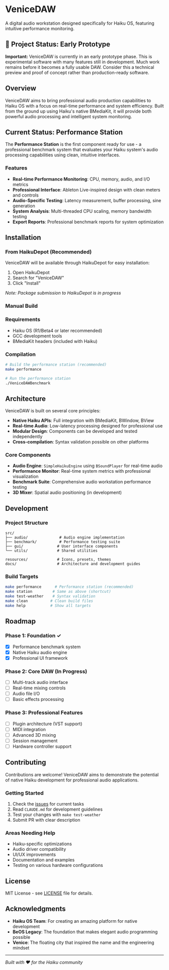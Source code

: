 # VeniceDAW

A digital audio workstation designed specifically for Haiku OS, featuring intuitive performance monitoring.

## 🚧 Project Status: Early Prototype

**Important:** VeniceDAW is currently in an early prototype phase. This is experimental software with many features still in development. Much work remains before it becomes a fully usable DAW. Consider this a technical preview and proof of concept rather than production-ready software.

## Overview

VeniceDAW aims to bring professional audio production capabilities to Haiku OS with a focus on real-time performance and system efficiency. Built from the ground up using Haiku's native BMediaKit, it will provide both powerful audio processing and intelligent system monitoring.

## Current Status: Performance Station

The **Performance Station** is the first component ready for use - a professional benchmark system that evaluates your Haiku system's audio processing capabilities using clean, intuitive interfaces.

### Features

- **Real-time Performance Monitoring**: CPU, memory, audio, and I/O metrics
- **Professional Interface**: Ableton Live-inspired design with clean meters and controls
- **Audio-Specific Testing**: Latency measurement, buffer processing, sine generation
- **System Analysis**: Multi-threaded CPU scaling, memory bandwidth testing
- **Export Reports**: Professional benchmark reports for system optimization

## Installation

### From HaikuDepot (Recommended)
VeniceDAW will be available through HaikuDepot for easy installation:

1. Open HaikuDepot
2. Search for "VeniceDAW"  
3. Click "Install"

*Note: Package submission to HaikuDepot is in progress*

### Manual Build

### Requirements
- Haiku OS (R1/Beta4 or later recommended)
- GCC development tools
- BMediaKit headers (included with Haiku)

### Compilation

```bash
# Build the performance station (recommended)
make performance

# Run the performance station
./VeniceDAWBenchmark
```

## Architecture

VeniceDAW is built on several core principles:

- **Native Haiku APIs**: Full integration with BMediaKit, BWindow, BView
- **Real-time Audio**: Low-latency processing designed for professional use
- **Modular Design**: Components can be developed and tested independently
- **Cross-compilation**: Syntax validation possible on other platforms

### Core Components

- **Audio Engine**: `SimpleHaikuEngine` using `BSoundPlayer` for real-time audio
- **Performance Monitor**: Real-time system metrics with professional visualization
- **Benchmark Suite**: Comprehensive audio workstation performance testing
- **3D Mixer**: Spatial audio positioning (in development)

## Development

### Project Structure
```
src/
├── audio/              # Audio engine implementation
├── benchmark/          # Performance testing suite  
├── gui/               # User interface components
└── utils/             # Shared utilities

resources/             # Icons, presets, themes
docs/                  # Architecture and development guides
```

### Build Targets

```bash
make performance      # Performance station (recommended)
make station         # Same as above (shortcut)
make test-weather    # Syntax validation
make clean          # Clean build files
make help           # Show all targets
```

## Roadmap

### Phase 1: Foundation ✓
- [x] Performance benchmark system
- [x] Native Haiku audio engine
- [x] Professional UI framework

### Phase 2: Core DAW (In Progress)
- [ ] Multi-track audio interface
- [ ] Real-time mixing controls
- [ ] Audio file I/O
- [ ] Basic effects processing

### Phase 3: Professional Features
- [ ] Plugin architecture (VST support)
- [ ] MIDI integration
- [ ] Advanced 3D mixing
- [ ] Session management
- [ ] Hardware controller support

## Contributing

Contributions are welcome! VeniceDAW aims to demonstrate the potential of native Haiku development for professional audio applications.

### Getting Started
1. Check the [issues](../../issues) for current tasks
2. Read `CLAUDE.md` for development guidelines
3. Test your changes with `make test-weather`
4. Submit PR with clear description

### Areas Needing Help
- Haiku-specific optimizations
- Audio driver compatibility
- UI/UX improvements
- Documentation and examples
- Testing on various hardware configurations

## License

MIT License - see [LICENSE](LICENSE) file for details.

## Acknowledgments

- **Haiku OS Team**: For creating an amazing platform for native development
- **BeOS Legacy**: The foundation that makes elegant audio programming possible
- **Venice**: The floating city that inspired the name and the engineering mindset

---

*Built with ❤️ for the Haiku community*
